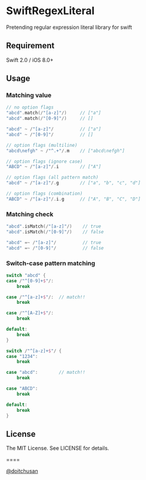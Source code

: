 SwiftRegexLiteral
====

Pretending regular expression literal library for swift

## Requirement

Swift 2.0 / iOS 8.0+

## Usage

### Matching value

```swift
// no option flags
"abcd".match(/"[a-z]"/)     // ["a"]
"abcd".match(/"[0-9]"/)     // []

"abcd" ~ /"[a-z]"/          // ["a"]
"abcd" ~ /"[0-9]"/          // []

// option flags (multiline)
"abcd\nefgh" ~ /"^.+"/.m    // ["abcd\nefgh"]

// option flags (ignore case)
"ABCD" ~ /"[a-z]"/.i        // ["A"]

// option flags (all pattern match)
"abcd" ~ /"[a-z]"/.g        // ["a", "b", "c", "d"]

// option flags (combination)
"ABCD" ~ /"[a-z]"/.i.g      // ["A", "B", "C", "D"]
```


### Matching check

```swift
"abcd".isMatch(/"[a-z]"/)    // true
"abcd".isMatch(/"[0-9]"/)    // false

"abcd" =~ /"[a-z]"/          // true
"abcd" =~ /"[0-9]"/          // false
```

### Switch-case pattern matching

```swift
switch "abcd" {
case /"^[0-9]+$"/:
    break

case /"^[a-z]+$"/:  // match!!
    break

case /"^[A-Z]+$"/:
    break

default:
    break
}

switch /"^[a-z]+$"/ {
case "1234":
    break

case "abcd":        // match!!
    break

case "ABCD":
    break

default:
    break
}
```

## License

The MIT License. See LICENSE for details.

====

[@doitchusan](https://twitter.com/doitchusan)
